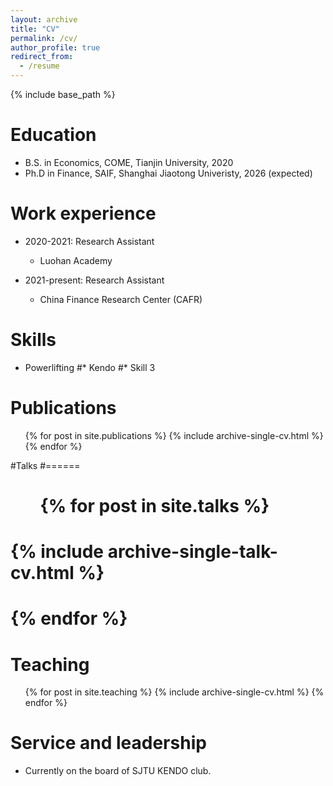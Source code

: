 ```yaml
---
layout: archive
title: "CV"
permalink: /cv/
author_profile: true
redirect_from:
  - /resume
---
```


{% include base_path %}

Education
======
* B.S. in Economics, COME, Tianjin University, 2020
* Ph.D in Finance, SAIF, Shanghai Jiaotong Univeristy, 2026 (expected)

Work experience
======
* 2020-2021: Research Assistant
  * Luohan Academy

* 2021-present: Research Assistant
  * China Finance Research Center (CAFR)

  
Skills
======
* Powerlifting
#* Kendo
#* Skill 3

Publications
======
  <ul>{% for post in site.publications %}
    {% include archive-single-cv.html %}
  {% endfor %}</ul>
  
#Talks
#======
#  <ul>{% for post in site.talks %}
#    {% include archive-single-talk-cv.html %}
#  {% endfor %}</ul>
  
Teaching
======
  <ul>{% for post in site.teaching %}
    {% include archive-single-cv.html %}
  {% endfor %}</ul>
  
Service and leadership
======
* Currently on the board of SJTU KENDO club. 
